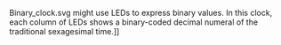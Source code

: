 Binary_clock.svg might use LEDs to express binary values. In this clock, each column of LEDs shows a binary-coded decimal numeral of the traditional sexagesimal time.]]
